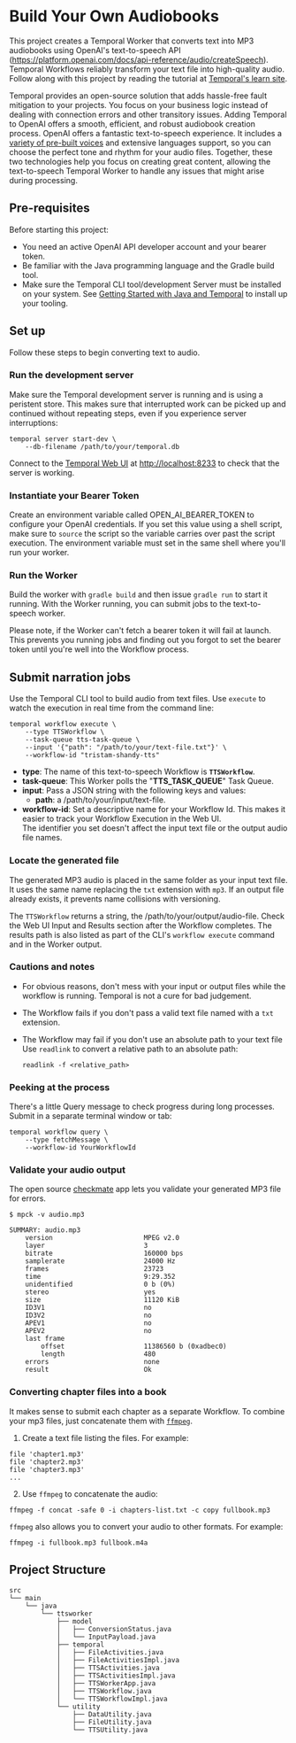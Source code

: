 # Build Your Own Audiobooks

This project creates a Temporal Worker that converts text into MP3 audiobooks using OpenAI's text-to-speech API (https://platform.openai.com/docs/api-reference/audio/createSpeech).
Temporal Workflows reliably transform your text file into high-quality audio.
Follow along with this project by reading the tutorial at [Temporal's learn site](https://learn.temporal.io/tutorials).

<!--
 LATER: [Temporal's learn site](https://learn.temporal.io/tutorials/java/audiobook/).
-->

Temporal provides an open-source solution that adds hassle-free fault mitigation to your projects.
You focus on your business logic instead of dealing with connection errors and other transitory issues.
Adding Temporal to OpenAI offers a smooth, efficient, and robust audiobook creation process.
OpenAI offers a fantastic text-to-speech experience. 
It includes a [variety of pre-built voices](https://platform.openai.com/docs/guides/text-to-speech/voice-options) and extensive languages support, so you can choose the perfect tone and rhythm for your audio files.
Together, these two technologies help you focus on creating great content, allowing the text-to-speech Temporal Worker to handle any issues that might arise during processing.

## Pre-requisites

Before starting this project:

- You need an active OpenAI API developer account and your bearer token.
- Be familiar with the Java programming language and the Gradle build tool.
- Make sure the Temporal CLI tool/development Server must be installed on your system.
  See [Getting Started with Java and Temporal](https://learn.temporal.io/getting_started/java/dev_environment/) to install up your tooling.

## Set up

Follow these steps to begin converting text to audio.

### Run the development server

Make sure the Temporal development server is running and is using a peristent store.
This makes sure that interrupted work can be picked up and continued without repeating steps, even if you experience server interruptions:

```
temporal server start-dev \
    --db-filename /path/to/your/temporal.db
```

Connect to the [Temporal Web UI](http://localhost:8233) at [http://localhost:8233](http://localhost:8233) to check that the server is working.  

### Instantiate your Bearer Token

Create an environment variable called OPEN_AI_BEARER_TOKEN to configure your OpenAI credentials.
If you set this value using a shell script, make sure to `source` the script so the variable carries over past the script execution.
The environment variable must set in the same shell where you'll run your worker. 

### Run the Worker

Build the worker with `gradle build` and then issue `gradle run` to start it running.
With the Worker running, you can submit jobs to the text-to-speech worker.

Please note, if the Worker can't fetch a bearer token it will fail at launch.
This prevents you running jobs and finding out you forgot to set the bearer token until you're well into the Workflow process.

## Submit narration jobs

Use the Temporal CLI tool to build audio from text files. 
Use `execute` to watch the execution in real time from the command line:

```
temporal workflow execute \
    --type TTSWorkflow \
    --task-queue tts-task-queue \
    --input '{"path": "/path/to/your/text-file.txt"}' \
    --workflow-id "tristam-shandy-tts"
```

* **type**: The name of this text-to-speech Workflow is **`TTSWorkflow`**.
* **task-queue**: This Worker polls the "**TTS_TASK_QUEUE**" Task Queue.
* **input**: Pass a JSON string with the following keys and values:
    * **path**: a /path/to/your/input/text-file.
* **workflow-id**: Set a descriptive name for your Workflow Id.
  This makes it easier to track your Workflow Execution in the Web UI.  
  The identifier you set doesn't affect the input text file or the output audio file names.

### Locate the generated file

The generated MP3 audio is placed in the same folder as your input text file.
It uses the same name replacing the `txt` extension with `mp3`.
If an output file already exists, it prevents name collisions with versioning.

The `TTSWorkflow` returns a string, the /path/to/your/output/audio-file.
Check the Web UI Input and Results section after the Workflow completes.
The results path is also listed as part of the CLI's `workflow execute` command and in the Worker output. 

### Cautions and notes

- For obvious reasons, don't mess with your input or output files while the workflow is running.
  Temporal is not a cure for bad judgement.
- The Workflow fails if you don't pass a valid text file named with a `txt` extension.
- The Workflow may fail if you don't use an absolute path to your text file
  Use `readlink` to convert a relative path to an absolute path:

  ```
  readlink -f <relative_path>
  ```
  
### Peeking at the process

There's a little Query message to check progress during long processes.
Submit in a separate terminal window or tab:

```
temporal workflow query \
    --type fetchMessage \
    --workflow-id YourWorkflowId
```

### Validate your audio output

The open source [checkmate](https://github.com/Sjord/checkmate) app lets you validate your generated MP3 file for errors.

```
$ mpck -v audio.mp3

SUMMARY: audio.mp3
    version                       MPEG v2.0
    layer                         3
    bitrate                       160000 bps
    samplerate                    24000 Hz
    frames                        23723
    time                          9:29.352
    unidentified                  0 b (0%)
    stereo                        yes
    size                          11120 KiB
    ID3V1                         no
    ID3V2                         no
    APEV1                         no
    APEV2                         no
    last frame                    
        offset                    11386560 b (0xadbec0)
        length                    480
    errors                        none
    result                        Ok
```

### Converting chapter files into a book

It makes sense to submit each chapter as a separate Workflow.
To combine your mp3 files, just concatenate them with [`ffmpeg`](https://ffmpeg.org/download.html).

1. Create a text file listing the files. For example:

```text
file 'chapter1.mp3'
file 'chapter2.mp3'
file 'chapter3.mp3'
...
``` 

2. Use `ffmpeg` to concatenate the audio:

```
ffmpeg -f concat -safe 0 -i chapters-list.txt -c copy fullbook.mp3
```

`ffmpeg` also allows you to convert your audio to other formats.
For example:

```
ffmpeg -i fullbook.mp3 fullbook.m4a
```

## Project Structure

```
src
└── main
    └── java
        └── ttsworker
            ├── model
            │   ├── ConversionStatus.java
            │   └── InputPayload.java
            ├── temporal
            │   ├── FileActivities.java
            │   ├── FileActivitiesImpl.java
            │   ├── TTSActivities.java
            │   ├── TTSActivitiesImpl.java
            │   ├── TTSWorkerApp.java
            │   ├── TTSWorkflow.java
            │   └── TTSWorkflowImpl.java
            └── utility
                ├── DataUtility.java
                ├── FileUtility.java
                └── TTSUtility.java
```
